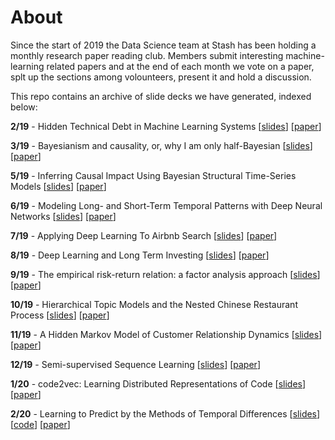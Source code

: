 # About


Since the start of 2019 the Data Science team at Stash has been holding a monthly research paper reading club. Members submit interesting machine-learning related papers and at the end of each month we vote on a paper, splt up the sections among volounteers, present it and hold a discussion.


This repo contains an archive of slide decks we have generated, indexed below:


**2/19** - Hidden Technical Debt in Machine Learning Systems
[[slides](slides/hidden-technical-debt-in-machine-learning-systems-slides.pdf)]
[[paper](resources/hidden-technical-debt-in-machine-learning-systems.pdf)]

**3/19** - Bayesianism and causality, or, why I am only half-Bayesian
[[slides](slides/bayesianism-and-causality-or-why-i-am-only-half-bayesian-slides.pdf)]
[[paper](resources/bayesianism-and-causality-or-why-i-am-only-half-bayesian.pdf)]

**5/19** - Inferring Causal Impact Using Bayesian Structural Time-Series Models
[[slides](slides/inferring-causal-impact-using-bayesian-structural-time-series-models-slides.pdf)]
[[paper](resources/inferring-causal-impact-using-bayesian-structural-time-series-models.pdf)]

**6/19** - Modeling Long- and Short-Term Temporal Patterns with Deep Neural Networks
[[slides](slides/modeling-long-and-short-term-temporal-patterns-with-deep-neural-networks-slides.pdf)]
[[paper](resources/modeling-long-and-short-term-temporal-patterns-with-deep-neural-networks.pdf)]

**7/19** - Applying Deep Learning To Airbnb Search
[[slides](slides/applying-deep-learning-to-airbnb-search-slides.pdf)]
[[paper](resources/applying-deep-learning-to-airbnb-search.pdf)]

**8/19** - Deep Learning and Long Term Investing
[[slides](slides/deep-learning-and-long-term-investing-slides.pdf)]
[[paper](https://www.euclidean.com/data-posts-machine-learning)]

**9/19** - The empirical risk-return relation: a factor analysis approach
[[slides](slides/the-empirical-risk-return-relation-a-factor-analysis-approach-slides.pdf)]
[[paper](resources/the-empirical-risk-return-relation-a-factor-analysis-approach-slides.pdf)]

**10/19** - Hierarchical Topic Models and the Nested Chinese Restaurant Process
[[slides](slides/a-hidden-markov-model-of-customer-relationship-dynamics-slides.pdf)]
[[paper](resources/a-hidden-markov-model-of-customer-relationship-dynamics.pdf)]

**11/19** - A Hidden Markov Model of Customer Relationship Dynamics
[[slides](slides/a-hidden-markov-model-of-customer-relationship-dynamics-slides.pdf)]
[[paper](resources/a-hidden-markov-model-of-customer-relationship-dynamics.pdf)]

**12/19** - Semi-supervised Sequence Learning
[[slides](slides/semi-supervised-sequence-learning-slides.pdf)]
[[paper](resources/semi-supervised-sequence-learning.pdf)]

**1/20** - code2vec: Learning Distributed Representations of Code
[[slides](slides/code2vec-learning-distributed-representations-of-code-slides.pdf)]
[[paper](resources/code2vec-learning-distributed-representations-of-code.pdf)]

**2/20** - Learning to Predict by the Methods of Temporal Differences
[[slides](slides/learning-to-predict-by-methods-of-temporal-differences-slides.pdf)]
[[code](resources/learning-to-predict-by-methods-of-temporal-differences-code.ipynb)]
[[paper](resources/learning-to-predict-by-methods-of-temporal-differences.pdf)]
